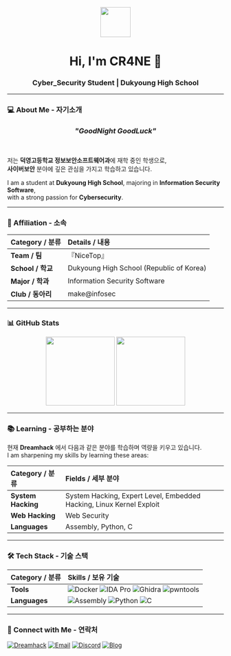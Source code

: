 <div align="center">
  <img src="https://yt3.ggpht.com/4wQlqu177Tec4ixWUW3zgJCbiZIQT9adFUWvzCVJx1Q1fIIYn8eRK2Kv7z-gpyH31xDCz2874VoMxKs=s640-c-fcrop64=1,00000000ffffffff-rw-nd-v1" width="70px"/>
  <h1>Hi, I'm <strong>CR4NE</strong> 👋</h1>
  <h3>Cyber_Security Student | Dukyoung High School</h3>
</div>

---

### 💻 About Me - 자기소개
<h3 align="center"><em>"GoodNight GoodLuck"</em></h3>
<br>

저는 **덕영고등학교 정보보안소프트웨어과**에 재학 중인 학생으로,  
**사이버보안** 분야에 깊은 관심을 가지고 학습하고 있습니다.  

I am a student at **Dukyoung High School**, majoring in **Information Security Software**,  
with a strong passion for **Cybersecurity**.

---

### 🏢 Affiliation - 소속
| Category / 분류 | Details / 내용 |
| :--- | :--- |
| **Team / 팀** | 『NiceTop』 |
| **School / 학교** | Dukyoung High School (Republic of Korea) |
| **Major / 학과** | Information Security Software |
| **Club / 동아리** | make@infosec |

---

### 📊 GitHub Stats
<div align="center">
  <img src="https://github-readme-stats.vercel.app/api?username=kcr4ne&show_icons=true&theme=highcontrast" height="160"/>
  <img src="https://github-readme-stats.vercel.app/api/top-langs/?username=kcr4ne&layout=compact&theme=highcontrast" height="160"/>
</div>

---

### 📚 Learning - 공부하는 분야

현재 **Dreamhack** 에서 다음과 같은 분야를 학습하며 역량을 키우고 있습니다.  
I am sharpening my skills by learning these areas:  

| Category / 분류 | Fields / 세부 분야 |
| :--- | :--- |
| **System Hacking** | System Hacking, Expert Level, Embedded Hacking, Linux Kernel Exploit |
| **Web Hacking** | Web Security |
| **Languages** | Assembly, Python, C |

---

### 🛠 Tech Stack - 기술 스택
| Category / 분류 | Skills / 보유 기술 |
| :--- | :--- |
| **Tools** | ![Docker](https://img.shields.io/badge/Docker-2496ED?style=for-the-badge&logo=docker&logoColor=white) ![IDA Pro](https://img.shields.io/badge/IDA%20Pro-423547?style=for-the-badge&logo=ida&logoColor=white) ![Ghidra](https://img.shields.io/badge/Ghidra-6C339F?style=for-the-badge&logo=ghidra&logoColor=white) ![pwntools](https://img.shields.io/badge/pwntools-20B2AA?style=for-the-badge&logo=archlinux&logoColor=white) |
| **Languages** | ![Assembly](https://img.shields.io/badge/Assembly-A5A5A5?style=for-the-badge&logo=assemblyscript&logoColor=white) ![Python](https://img.shields.io/badge/Python-3776AB?style=for-the-badge&logo=python&logoColor=white) ![C](https://img.shields.io/badge/C-A8B9CC?style=for-the-badge&logo=c&logoColor=white) |

---

### 🤝 Connect with Me - 연락처
<p>
  <a href="https://dreamhack.io/users/65347"><img src="https://img.shields.io/badge/Dreamhack-0000FF?style=for-the-badge" alt="Dreamhack"/></a>
  <a href="mailto:kylecr4ne@gmail.com"><img src="https://img.shields.io/badge/Email-D14836?style=for-the-badge&logo=gmail&logoColor=white" alt="Email"/></a>
  <a href="https://discord.com/users/k_cr4ne"><img src="https://img.shields.io/badge/Discord-5865F2?style=for-the-badge&logo=discord&logoColor=white" alt="Discord"/></a>
  <a href="https://velog.io/@k_cr4ne/posts"><img src="https://img.shields.io/badge/Blog-FFEF00?style=for-the-badge&logo=blog&logoColor=white" alt="Blog"/></a>
</p>
